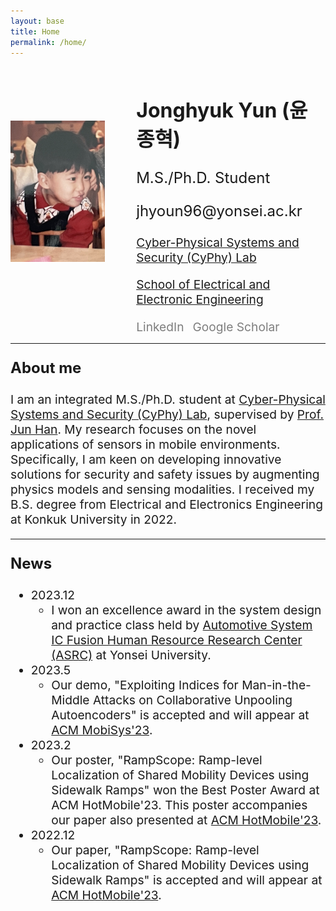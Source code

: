 ```yaml
---
layout: base
title: Home
permalink: /home/
---
```

<div style="display: flex; flex-wrap: wrap; align-items: center; justify-content: center;">
  <img src="/assets/child.png" alt="Jonghyuk Yun" style="max-width: 30%; height: auto; margin-right: 50px; margin-bottom: 30px;">
  <div style="flex: 1;">
    <h2 style="font-size: 2rem;">Jonghyuk Yun (윤종혁)</h2>
    <p style="font-size: 1.5rem;">M.S./Ph.D. Student</p>
    <p style="font-size: 1.5rem;">jhyoun96@yonsei.ac.kr</p>
    <p style="font-size: 1.2rem;"><a href="https://www.cyphy-lab.org/">Cyber-Physical Systems and Security (CyPhy) Lab</a></p>
    <p style="font-size: 1.2rem;"><a href="https://ee.yonsei.ac.kr/ee/index.do">School of Electrical and Electronic Engineering</a></p>
    
<div style="margin-top: 20px;">
    <a href="https://www.linkedin.com/in/jonghyuk-yun/" target="_blank" style="color: rgba(0, 0, 0, 0.5); text-decoration: none; margin-right: 10px; font-size: 1.2rem;">LinkedIn</a>
    <a href="https://scholar.google.com/citations?user=kxL5C0EAAAAJ&hl=ko" target="_blank" style="color: rgba(0, 0, 0, 0.5); text-decoration: none; font-size: 1.2rem;">Google Scholar</a>
</div>

  </div>
</div>


<!-- Add Line -->
<hr> 

<!-- About Me -->
<p style="font-size: 1.5rem;"><strong>About me</strong></p>

<p style="font-size: 1.2rem;">I am an integrated M.S./Ph.D. student at <a href="https://www.cyphy-lab.org/">Cyber-Physical Systems and Security (CyPhy) Lab</a>, supervised by <a href="https://www.junhan.org">Prof. Jun Han</a>. My research focuses on the novel applications of sensors in mobile environments. Specifically, I am keen on developing innovative solutions for security and safety issues by augmenting physics models and sensing modalities. I received my B.S. degree from Electrical and Electronics Engineering at Konkuk University in 2022.</p>

<!-- Add Line -->
<hr> 

<!-- News -->
<p style="font-size: 1.5rem;"><strong>News</strong></p>
<ul style="font-size: 1.2rem;">
  <li>2023.12
    <ul>
      <li>I won an excellence award in the system design and practice class held by <a href="http://asrc.yonsei.ac.kr/index.php">Automotive System IC Fusion Human Resource Research Center (ASRC)</a> at Yonsei University.
      </li>
    </ul>
  </li>
  <li>2023.5
    <ul>
      <li>Our demo, "Exploiting Indices for Man-in-the-Middle Attacks on Collaborative Unpooling Autoencoders" is accepted and will appear at <a href="https://www.sigmobile.org/mobisys/2023/">ACM MobiSys'23</a>.</li>
    </ul>
  </li>
  <li>2023.2
    <ul>
      <li>Our poster, "RampScope: Ramp-level Localization of Shared Mobility Devices using Sidewalk Ramps" won the Best Poster Award at ACM HotMobile'23. This poster accompanies our paper also presented at <a href="https://www.sigmobile.org/hotmobile/2023/">ACM HotMobile'23</a>.</li>
    </ul>
  </li>
  <li>2022.12
    <ul>
      <li>Our paper, "RampScope: Ramp-level Localization of Shared Mobility Devices using Sidewalk Ramps" is accepted and will appear at <a href="https://www.sigmobile.org/hotmobile/2023/">ACM HotMobile'23</a>.</li>
    </ul>
  </li>
</ul>


<style>
@media (max-width: 768px) {
  .image-container img {
    display: block;      /* 이미지를 블록 요소로 만듦 */
    margin: auto auto;      /* 상단과 하단 마진을 0으로, 좌우 마진을 auto로 설정하여 가운데 정렬 */
    max-width: 70%;      /* 이미지의 최대 너비를 70%로 설정 */
    height: auto;        /* 이미지의 종횡비를 유지 */
  }
}
</style>


